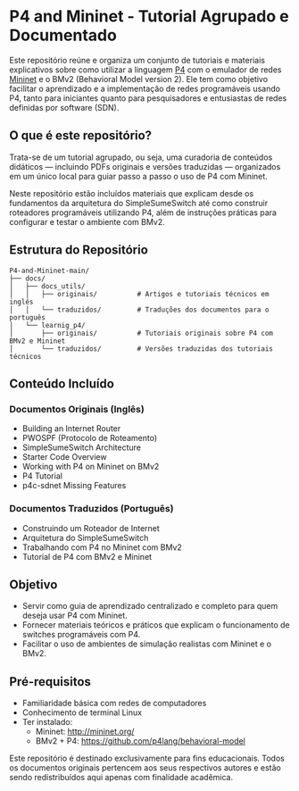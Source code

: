 
# P4 and Mininet - Tutorial Agrupado e Documentado

Este repositório reúne e organiza um conjunto de tutoriais e materiais explicativos sobre como utilizar a linguagem [P4](https://p4.org/) com o emulador de redes [Mininet](http://mininet.org/) e o BMv2 (Behavioral Model version 2). Ele tem como objetivo facilitar o aprendizado e a implementação de redes programáveis usando P4, tanto para iniciantes quanto para pesquisadores e entusiastas de redes definidas por software (SDN).

## O que é este repositório?

Trata-se de um tutorial agrupado, ou seja, uma curadoria de conteúdos didáticos — incluindo PDFs originais e versões traduzidas — organizados em um único local para guiar passo a passo o uso de P4 com Mininet.

Neste repositório estão incluídos materiais que explicam desde os fundamentos da arquitetura do SimpleSumeSwitch até como construir roteadores programáveis utilizando P4, além de instruções práticas para configurar e testar o ambiente com BMv2.

## Estrutura do Repositório

```
P4-and-Mininet-main/
├── docs/
│   ├── docs_utils/
│   │   ├── originais/          # Artigos e tutoriais técnicos em inglês
│   │   └── traduzidos/         # Traduções dos documentos para o português
│   └── learnig_p4/
│       ├── originais/          # Tutoriais originais sobre P4 com BMv2 e Mininet
│       └── traduzidos/         # Versões traduzidas dos tutoriais técnicos
```

## Conteúdo Incluído

### Documentos Originais (Inglês)

- Building an Internet Router
- PWOSPF (Protocolo de Roteamento)
- SimpleSumeSwitch Architecture
- Starter Code Overview
- Working with P4 on Mininet on BMv2
- P4 Tutorial
- p4c-sdnet Missing Features

### Documentos Traduzidos (Português)

- Construindo um Roteador de Internet
- Arquitetura do SimpleSumeSwitch
- Trabalhando com P4 no Mininet com BMv2
- Tutorial de P4 com BMv2 e Mininet

## Objetivo

- Servir como guia de aprendizado centralizado e completo para quem deseja usar P4 com Mininet.
- Fornecer materiais teóricos e práticos que explicam o funcionamento de switches programáveis com P4.
- Facilitar o uso de ambientes de simulação realistas com Mininet e o BMv2.

## Pré-requisitos

- Familiaridade básica com redes de computadores
- Conhecimento de terminal Linux
- Ter instalado:
  - Mininet: http://mininet.org/
  - BMv2 + P4: https://github.com/p4lang/behavioral-model





Este repositório é destinado exclusivamente para fins educacionais. Todos os documentos originais pertencem aos seus respectivos autores e estão sendo redistribuídos aqui apenas com finalidade acadêmica.
